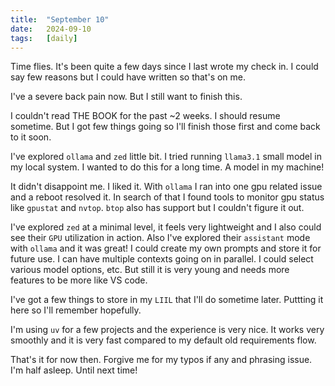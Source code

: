 ```yaml
---
title:  "September 10"
date:   2024-09-10
tags:   [daily]
---
```


Time flies. It's been quite a few days since I last wrote my check in. I could say few reasons but I could have written so that's on me.

I've a severe back pain now. But I still want to finish this.

I couldn't read THE BOOK for the past ~2 weeks. I should resume sometime. But I got few things going so I'll finish those first and come back to it soon.

I've explored `ollama` and `zed` little bit. I tried running `llama3.1` small model in my local system. I wanted to do this for a long time. A model in my machine!

It didn't disappoint me. I liked it. With `ollama` I ran into one gpu related issue and a reboot resolved it. In search of that I found tools to monitor gpu status like `gpustat` and `nvtop`.
`btop` also has support but I couldn't figure it out.

I've explored `zed` at a minimal level, it feels very lightweight and I also could see their `GPU` utilization in action. Also I've explored their `assistant` mode with `ollama` and it was great!
I could create my own prompts and store it for future use. I can have multiple contexts going on in parallel. I could select various model options, etc. But still it is very young and needs more features to be more like VS code.

I've got a few things to store in my `LIIL` that I'll do sometime later. Puttting it here so I'll remember hopefully. 

I'm using `uv` for a few projects and the experience is very nice. It works very smoothly and it is very fast compared to my default old requirements flow.

That's it for now then. Forgive me for my typos if any and phrasing issue. I'm half asleep. Until next time!
